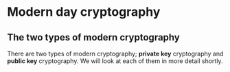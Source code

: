 # Modern day cryptography
## The two types of modern cryptography
There are two types of modern cryptography; **private key** cryptography and **public key** cryptography. We will look at each of them in more detail shortly.
